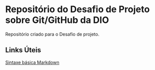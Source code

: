 # Repositório do Desafio de Projeto sobre Git/GitHub da DIO
Repositório criado para o Desafio de projeto.

## Links Úteis
[Sintaxe básica Markdown](https://www.markdownguide.org/getting-started/)
